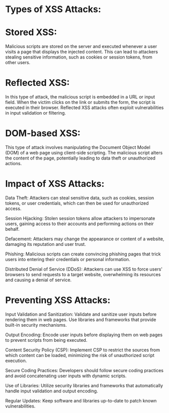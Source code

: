 # Types of XSS Attacks:

# Stored XSS: 
Malicious scripts are stored on the server and executed whenever a user visits a page that displays the injected content. This can lead to attackers stealing sensitive information,
such as cookies or session tokens, from other users.

# Reflected XSS:
In this type of attack, the malicious script is embedded in a URL or input field. When the victim clicks on the link or submits the form, the script is executed in their browser.
Reflected XSS attacks often exploit vulnerabilities in input validation or filtering.

# DOM-based XSS: 
This type of attack involves manipulating the Document Object Model (DOM) of a web page using client-side scripting. The malicious script alters the content of the
page, potentially leading to data theft or unauthorized actions.

# Impact of XSS Attacks:
Data Theft: Attackers can steal sensitive data, such as cookies, session tokens, or user credentials, which can then be used for unauthorized access.

Session Hijacking: Stolen session tokens allow attackers to impersonate users, gaining access to their accounts and performing actions on their behalf.

Defacement: Attackers may change the appearance or content of a website, damaging its reputation and user trust.

Phishing: Malicious scripts can create convincing phishing pages that trick users into entering their credentials or personal information.

Distributed Denial of Service (DDoS): Attackers can use XSS to force users' browsers to send requests to a target website, overwhelming its resources and causing a denial of service.

# Preventing XSS Attacks:
Input Validation and Sanitization: Validate and sanitize user inputs before rendering them in web pages. Use libraries and frameworks that provide built-in security mechanisms.

Output Encoding: Encode user inputs before displaying them on web pages to prevent scripts from being executed. 

Content Security Policy (CSP): Implement CSP to restrict the sources from which content can be loaded, minimizing the risk of unauthorized script execution.

Secure Coding Practices: Developers should follow secure coding practices and avoid concatenating user inputs with dynamic scripts.

Use of Libraries: Utilize security libraries and frameworks that automatically handle input validation and output encoding.

Regular Updates: Keep software and libraries up-to-date to patch known vulnerabilities.

